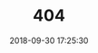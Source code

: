 ---
title: 404
date: 2018-09-30 17:25:30
type: "404"
layout: "404"
description: "Oops～， I can't find the page  :("
---